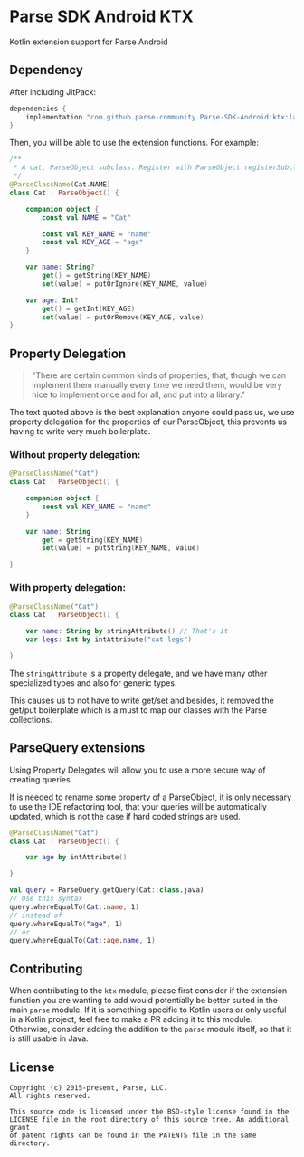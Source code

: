 # Parse SDK Android KTX
Kotlin extension support for Parse Android

## Dependency

After including JitPack:
```gradle
dependencies {
    implementation "com.github.parse-community.Parse-SDK-Android:ktx:latest.version.here"
}
```
Then, you will be able to use the extension functions. For example:
```kotlin
/**
 * A cat, ParseObject subclass. Register with ParseObject.registerSubclass(Cat::class.java)
 */
@ParseClassName(Cat.NAME)
class Cat : ParseObject() {

    companion object {
        const val NAME = "Cat"

        const val KEY_NAME = "name"
        const val KEY_AGE = "age"
    }

    var name: String?
        get() = getString(KEY_NAME)
        set(value) = putOrIgnore(KEY_NAME, value)

    var age: Int?
        get() = getInt(KEY_AGE)
        set(value) = putOrRemove(KEY_AGE, value)
}

```

## Property Delegation

> "There are certain common kinds of properties, that, though we can implement them manually every time we need them, would be very nice to implement once and for all, and put into a library."

The text quoted above is the best explanation anyone could pass us, we use property delegation for the properties of our ParseObject, this prevents us having to write very much boilerplate.

### Without property delegation:

```kotlin
@ParseClassName("Cat")
class Cat : ParseObject() {

    companion object {
        const val KEY_NAME = "name"
    }

    var name: String
        get = getString(KEY_NAME)
        set(value) = putString(KEY_NAME, value)

}
```

### With property delegation:

```kotlin
@ParseClassName("Cat")
class Cat : ParseObject() {

    var name: String by stringAttribute() // That's it
    var legs: Int by intAttribute("cat-legs")

}
```

The `stringAttribute` is a property delegate, and we have many other specialized types and also for generic types.

This causes us to not have to write get/set and besides, it removed the get/put boilerplate which is a must to map our classes with the Parse collections.

## ParseQuery extensions

Using Property Delegates will allow you to use a more secure way of creating queries.

If is needed to rename some property of a ParseObject, it is only necessary to use the IDE refactoring tool, that your queries will be automatically updated, which is not the case if hard coded strings are used.

```kotlin
@ParseClassName("Cat")
class Cat : ParseObject() {

    var age by intAttribute()

}

val query = ParseQuery.getQuery(Cat::class.java)
// Use this syntax
query.whereEqualTo(Cat::name, 1)
// instead of
query.whereEqualTo("age", 1)
// or
query.whereEqualTo(Cat::age.name, 1)
```

## Contributing
When contributing to the `ktx` module, please first consider if the extension function you are wanting to add would potentially be better suited in the main `parse` module. If it is something specific to Kotlin users or only useful in a Kotlin project, feel free to make a PR adding it to this module. Otherwise, consider adding the addition to the `parse` module itself, so that it is still usable in Java.

## License
    Copyright (c) 2015-present, Parse, LLC.
    All rights reserved.

    This source code is licensed under the BSD-style license found in the
    LICENSE file in the root directory of this source tree. An additional grant
    of patent rights can be found in the PATENTS file in the same directory.
